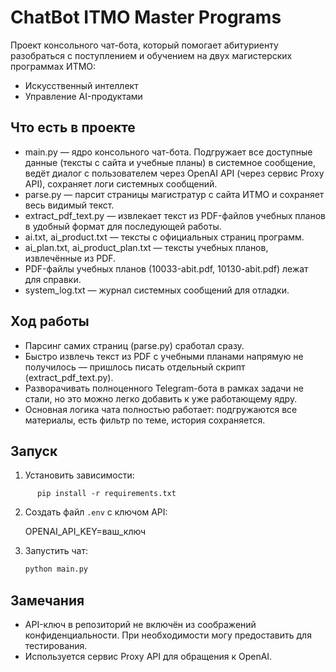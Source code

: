 # ChatBot ITMO Master Programs

Проект консольного чат-бота, который помогает абитуриенту разобраться с поступлением и обучением на двух магистерских программах ИТМО:

- Искусственный интеллект  
- Управление AI-продуктами

## Что есть в проекте
- main.py — ядро консольного чат-бота. Подгружает все доступные данные (тексты с сайта и учебные планы) в системное сообщение, ведёт диалог с пользователем через OpenAI API (через сервис Proxy API), сохраняет логи системных сообщений.
- parse.py — парсит страницы магистратур с сайта ИТМО и сохраняет весь видимый текст.
- extract_pdf_text.py — извлекает текст из PDF-файлов учебных планов в удобный формат для последующей работы.
- ai.txt, ai_product.txt — тексты с официальных страниц программ.
- ai_plan.txt, ai_product_plan.txt — тексты учебных планов, извлечённые из PDF.
- PDF-файлы учебных планов (10033-abit.pdf, 10130-abit.pdf) лежат для справки.
- system_log.txt — журнал системных сообщений для отладки.

## Ход работы
- Парсинг самих страниц (parse.py) сработал сразу.
- Быстро извлечь текст из PDF с учебными планами напрямую не получилось — пришлось писать отдельный скрипт (extract_pdf_text.py).
- Разворачивать полноценного Telegram-бота в рамках задачи не стали, но это можно легко добавить к уже работающему ядру.
- Основная логика чата полностью работает: подгружаются все материалы, есть фильтр по теме, история сохраняется.

## Запуск
1. Установить зависимости:
````
      pip install -r requirements.txt
````

2. Создать файл `.env` с ключом API:

   
   OPENAI_API_KEY=ваш_ключ
   
3. Запустить чат:

   ```bash
   python main.py
   

## Замечания

* API-ключ в репозиторий не включён из соображений конфиденциальности. При необходимости могу предоставить для тестирования.
* Используется сервис Proxy API для обращения к OpenAI.
